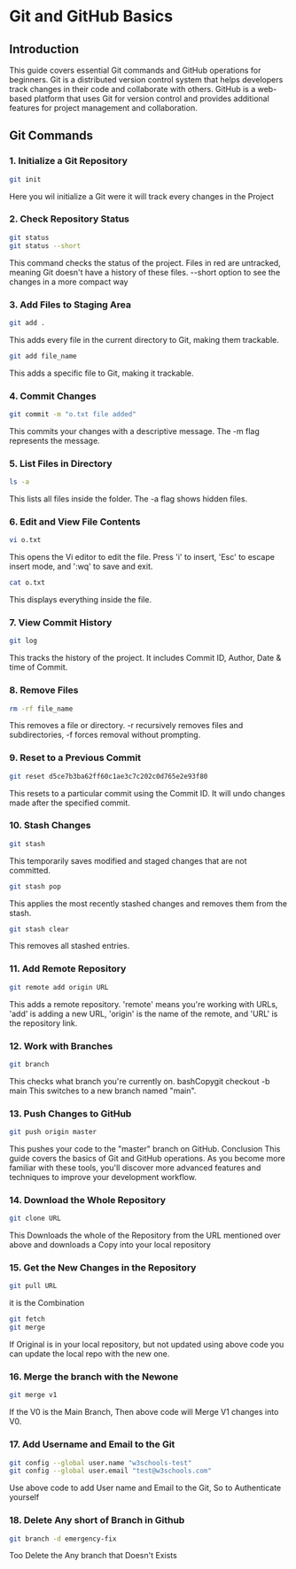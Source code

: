 # Git and GitHub Basics

## Introduction
This guide covers essential Git commands and GitHub operations for beginners. Git is a distributed version control system that helps developers track changes in their code and collaborate with others. GitHub is a web-based platform that uses Git for version control and provides additional features for project management and collaboration.

## Git Commands

### 1. Initialize a Git Repository
```bash
git init
```
 Here you wil initialize a Git were it will track every changes in the Project

### 2. Check Repository Status
```bash
git status
git status --short
```
This command checks the status of the project. Files in red are untracked, meaning Git doesn't have a history of these files.
--short option to see the changes in a more compact way

### 3. Add Files to Staging Area
```bash
git add .
```
This adds every file in the current directory to Git, making them trackable.
```bash
git add file_name
```
This adds a specific file to Git, making it trackable.

### 4. Commit Changes
```bash
git commit -m "o.txt file added"
```
This commits your changes with a descriptive message. The -m flag represents the message.

### 5. List Files in Directory
```bash
ls -a
```
This lists all files inside the folder. The -a flag shows hidden files.

### 6. Edit and View File Contents
```bash
vi o.txt
```
This opens the Vi editor to edit the file. Press 'i' to insert, 'Esc' to escape insert mode, and ':wq' to save and exit.
```bash
cat o.txt
```
This displays everything inside the file.

### 7. View Commit History
```bash
git log
```
This tracks the history of the project. It includes Commit ID, Author, Date & time of Commit.

### 8. Remove Files
```bash
rm -rf file_name
```
This removes a file or directory. -r recursively removes files and subdirectories, -f forces removal without prompting.

### 9. Reset to a Previous Commit
```bash
git reset d5ce7b3ba62ff60c1ae3c7c202c0d765e2e93f80
```
This resets to a particular commit using the Commit ID. It will undo changes made after the specified commit.
### 10. Stash Changes
```bash
git stash
```
This temporarily saves modified and staged changes that are not committed.
```bash
git stash pop
```
This applies the most recently stashed changes and removes them from the stash.
```bash
git stash clear
```
This removes all stashed entries.

### 11. Add Remote Repository
```bash
git remote add origin URL
```
This adds a remote repository. 'remote' means you're working with URLs, 'add' is adding a new URL, 'origin' is the name of the remote, and 'URL' is the repository link.
### 12. Work with Branches
```bash
git branch
```
This checks what branch you're currently on.
bashCopygit checkout -b main
This switches to a new branch named "main".
### 13. Push Changes to GitHub
```bash
git push origin master
```
This pushes your code to the "master" branch on GitHub.
Conclusion
This guide covers the basics of Git and GitHub operations. As you become more familiar with these tools, you'll discover more advanced features and techniques to improve your development workflow.

### 14. Download the Whole Repository
```bash
git clone URL
```
This Downloads the whole of the Repository from the URL mentioned over above and downloads a Copy into your local repository

### 15. Get the New Changes in the Repository
```bash
git pull URL
```
it is the Combination 
```bash 
git fetch
git merge
```
If Original is in your local repository, but not updated using above code you can update the local repo with the new one.

### 16. Merge the branch with the Newone
```bash
git merge v1
```
If the V0 is the Main Branch, Then above code will Merge V1 changes into V0.

### 17. Add Username and Email to the Git
```bash
git config --global user.name "w3schools-test"
git config --global user.email "test@w3schools.com"
```
Use above code to add User name and Email to the Git, So to Authenticate yourself

### 18. Delete Any short of Branch in Github
```bash
git branch -d emergency-fix
```
Too Delete the Any branch that Doesn't Exists